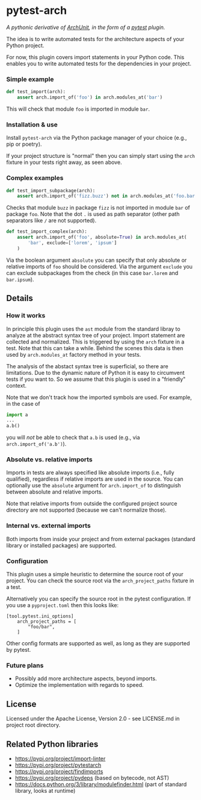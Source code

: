 
# pytest-arch

*A pythonic derivative of [ArchUnit](https://www.archunit.org), in the form of a [pytest](https://www.pytest.org) plugin.*

The idea is to write automated tests for the architecture aspects of your Python project.

For now, this plugin covers import statements in your Python code. This enables you to write automated tests for the dependencies in your project.

### Simple example
```python
def test_import(arch):
    assert arch.import_of('foo') in arch.modules_at('bar')
```
This will check that module `foo` is imported in module `bar`.

### Installation & use

Install `pytest-arch` via the Python package manager of your choice (e.g., pip or poetry).

If your project structure is "normal" then you can simply start using the `arch` fixture in your tests right away, as seen above. 

### Complex examples
```python
def test_import_subpackage(arch):
    assert arch.import_of('fizz.buzz') not in arch.modules_at('foo.bar')
``` 
Checks that module `buzz` in package `fizz` is not imported in module `bar` of package `foo`. Note that the dot `.` is used as path separator (other path separators like `/` are not supported).
    
```python
def test_import_complex(arch):
    assert arch.import_of('foo', absolute=True) in arch.modules_at(
        'bar', exclude=['lorem', 'ipsum']
    )
```
Via the boolean argument `absolute` you can specify that only absolute or relative imports of `foo` should be considered.
Via the argument `exclude` you can exclude subpackages from the check (in this case `bar.lorem` and `bar.ipsum`).

## Details

### How it works

In principle this plugin uses the `ast` module from the standard libray to analyze at the abstract syntax tree of your project. Import statement are collected and normalized. This is triggered by using the `arch` fixture in a test. Note that this can take a while. Behind the scenes this data is then used by `arch.modules_at` factory method in your tests.

The analysis of the abstact syntax tree is superficial, so there are limitations. Due to the dynamic nature of Python it is easy to circumvent tests if you want to. So we assume that this plugin is used in a "friendly" context.

Note that we don't track how the imported symbols are used. For example, in the case of
```python
import a
...
a.b()
```
you will *not* be able to check that `a.b` is used (e.g., via `arch.import_of('a.b')`). 

### Absolute vs. relative imports

Imports in tests are always specified like absolute imports (i.e., fully qualified), regardless if relative imports are used in the source. You can optionally use the `absolute` argument for `arch.import_of` to distinguish between absolute and relative imports.

Note that relative imports from outside the configured project source directory are not supported (because we can't normalize those).

### Internal vs. external imports

Both imports from inside your project and from external packages (standard library or installed packages) are supported.

### Configuration

This plugin uses a simple heuristic to determine the source root of your project. You can check the source root via the `arch_project_paths` fixture in a test.

Alternatively you can specify the source root in the pytest configuration. If you use a `pyproject.toml` then this looks like:
```
[tool.pytest.ini_options]
    arch_project_paths = [
        "foo/bar",
    ]
```
Other config formats are supported as well, as long as they are supported by pytest.

### Future plans

- Possibly add more architecture aspects, beyond imports.
- Optimize the implementation with regards to speed.

## License
Licensed under the Apache License, Version 2.0 - see LICENSE.md in project root directory.

## Related Python libraries
- https://pypi.org/project/import-linter
- https://pypi.org/project/pytestarch
- https://pypi.org/project/findimports
- https://pypi.org/project/pydeps (based on bytecode, not AST)
- https://docs.python.org/3/library/modulefinder.html (part of standard library, looks at runtime)
